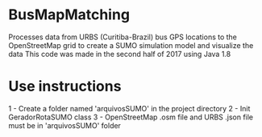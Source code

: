 # BusMapMatching
 Processes data from URBS (Curitiba-Brazil) bus GPS locations to the OpenStreetMap grid to create a SUMO simulation model and visualize the data
 This code was made in the second half of 2017 using Java 1.8
 
# Use instructions
 1 - Create a folder named 'arquivosSUMO' in the project directory
 2 - Init GeradorRotaSUMO class
 3 - OpenStreetMap .osm file and URBS .json file must be in 'arquivosSUMO' folder
